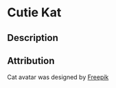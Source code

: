 # Cutie Kat

## Description

## Attribution

Cat avatar was designed by [Freepik](https://www.freepik.com/free-vector/kinds-cats-pack_837762.htm#query=cat%20avatars&position=1&from_view=keyword&track=ais&uuid=06e86de1-13a1-42e7-bc70-fe045776663f)
